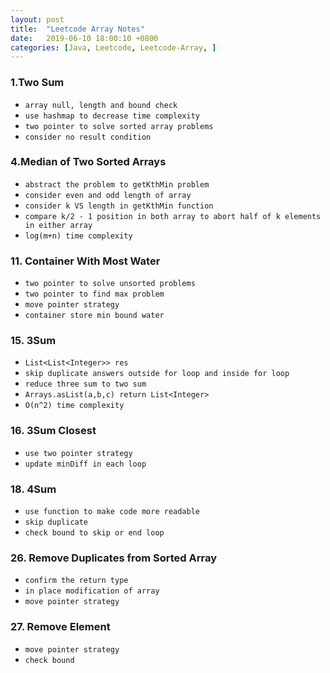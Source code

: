```yaml
---
layout: post
title:  "Leetcode Array Notes"
date:   2019-06-10 18:00:10 +0800
categories: [Java, Leetcode, Leetcode-Array, ]
---
```


### 1.Two Sum
- `array null, length and bound check`
- `use hashmap to decrease time complexity`
- `two pointer to solve sorted array problems`
- `consider no result condition`

### 4.Median of Two Sorted Arrays
- `abstract the problem to getKthMin problem`
- `consider even and odd length of array`
- `consider k VS length in getKthMin function`
- `compare k/2 - 1 position in both array to abort half of k elements in either array`
- `log(m+n) time complexity`

### 11. Container With Most Water
- `two pointer to solve unsorted problems`
- `two pointer to find max problem`
- `move pointer strategy`
- `container store min bound water`

### 15. 3Sum
- `List<List<Integer>> res`
- `skip duplicate answers outside for loop and inside for loop`
- `reduce three sum to two sum`
- `Arrays.asList(a,b,c) return List<Integer>`
- `O(n^2) time complexity`

### 16. 3Sum Closest
- `use two pointer strategy`
- `update minDiff in each loop`

### 18. 4Sum
- `use function to make code more readable`
- `skip duplicate`
- `check bound to skip or end loop`

### 26. Remove Duplicates from Sorted Array
- `confirm the return type`
- `in place modification of array`
- `move pointer strategy`

### 27. Remove Element
- `move pointer strategy`
- `check bound`


